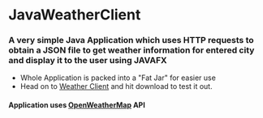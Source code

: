 # JavaWeatherClient

### **A very simple Java Application which uses HTTP requests to obtain a JSON file to get weather information for entered city and display it to the user using JAVAFX**

+ Whole Application is packed into a "Fat Jar" for easier use
+ Head on to [Weather Client](https://github.com/falcuun/JavaWeatherClient/blob/master/store/WeaterClient.jar) and hit download to test it out.


#### **__Application uses [OpenWeatherMap](https://openweathermap.org/) API__**
